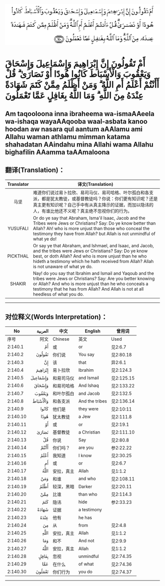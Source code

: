 ![002:140](images/002_140.gif)

#   أَمْ تَقُولُونَ إِنَّ إِبْرَاهِيمَ وَإِسْمَاعِيلَ وَإِسْحَاقَ وَيَعْقُوبَ وَالْأَسْبَاطَ كَانُوا هُودًا أَوْ نَصَارَىٰ ۗ قُلْ أَأَنْتُمْ أَعْلَمُ أَمِ اللَّهُ ۗ وَمَنْ أَظْلَمُ مِمَّنْ كَتَمَ شَهَادَةً عِنْدَهُ مِنَ اللَّهِ ۗ وَمَا اللَّهُ بِغَافِلٍ عَمَّا تَعْمَلُونَ 

## Am taqooloona inna ibraheema wa-ismaAAeela wa-ishaqa wayaAAqooba waal-asbata kanoo hoodan aw nasara qul aantum aAAlamu ami Allahu waman athlamu mimman katama shahadatan AAindahu mina Allahi wama Allahu bighafilin AAamma taAAmaloona

## 翻译(Translation)：

| Translator | 译文(Translation)                                            |
|:----------:| ------------------------------------------------------------ |
| 马坚       | 难道你们说过易卜拉欣、易司马仪、易司哈格、叶尔孤白和各支派，都是犹太教徒，或基督教徒吗？你说：你们更有知识呢？还是真主更有知识呢？自己手中有从真主降示的证据，而加以隐讳的人，有谁比他还不义呢？真主绝不忽视你们的行为。 |
| YUSUFALI   | Or do ye say that Abraham, Isma'il Isaac, Jacob and the Tribes were Jews or Christians? Say: Do ye know better than Allah? Ah! who is more unjust than those who conceal the testimony they have from Allah? but Allah is not unmindful of what ye do! |
| PICKTHAL   | Or say ye that Abraham, and Ishmael, and Isaac, and Jacob, and the tribes were Jews or Christians? Say: Do ye know best, or doth Allah? And who is more unjust than he who hideth a testimony which he hath received from Allah? Allah is not unaware of what ye do. |
| SHAKIR     | Nay! do you say that Ibrahim and Ismail and Yaqoub and the tribes were Jews or Christians? Say: Are you better knowing or Allah? And who is more unjust than he who conceals a testimony that he has from Allah? And Allah is not at all heedless of what you do. |

---

## 对位释义(Words Interpretation)：

| No       |  العربية | 中文       | English        | 曾用词     |
| -------- | -------: | ---------- | -------------- | ---------- |
| 序号     |     阿文 | Chinese    | 英文           | Used       |
| 2:140.1  |       أَمْ | 或         | or             | 见2:6.7    |
| 2:140.2  |   تَقُولُونَ | 你们说     | You say        | 见2:80.18  |
| 2:140.3  |       إِنَّ | 该         | that           | 异2:6.1    |
| 2:140.4  |  إِبْرَاهِيمَ | 易卜拉欣   | Ibrahim        | 见2:124.3  |
| 2:140.5  | وَإِسْمَاعِيلَ | 和易司马仪 | and Ismail     | 见2:125.15 |
| 2:140.6  |   وَإِسْحَاقَ | 和易司哈格 | And Ishaq      | 见2:133.22 |
| 2:140.7  |   وَيَعْقُوبَ | 和叶尔孤白 | and Jacob      | 见2:132.5  |
| 2:140.8  | وَالْأَسْبَاطَ | 和各支派   | And the tribes | 见2:136.14 |
| 2:140.9  |    كَانُوا | 他们是     | they were      | 见2:10:11  |
| 2:140.10 |     هُودًا | 犹太教徒   | a Jew          | 见2:111.8  |
| 2:140.11 |       أَوْ | 或         | or             | 见2:19.1   |
| 2:140.12 |    نَصَارَىٰ | 基督教徒   | a Christian    | 见2:111.10 |
| 2:140.13 |       قُلْ | 你说       | Say            | 见2:80.8   |
| 2:140.14 |    أَأَنْتُمْ | 你们吗？   | are you        | 参2:22.22  |
| 2:140.15 |     أَعْلَمُ | 我知道     | I know         | 见2:30.25  |
| 2:140.16 |       أَمِ | 或         | or             | 见2:6.7    |
| 2:140.17 |     اللَّهُ | 安拉，真主 | Allah          | 见1:1.2    |
| 2:140.18 |      وَمَنْ | 和谁       | and who        | 见2:108.11 |
| 2:140.19 |     أَظْلَمُ | 较深，黑暗 | Darker         | 见2:20.11  |
| 2:140.20 |      مِمَّنْ | 比谁       | than who       | 见2:114.3  |
| 2:140.21 |      كَتَمَ | 隐讳       | hide           | 参2:33.23  |
| 2:140.22 |    شَهَادَةً | 证据       | a testimony    |            |
| 2:140.23 |     عِنْدَهُ | 他有       | he has         |            |
| 2:140.24 |       مِنَ | 从         | from           | 见2:4.8    |
| 2:140.25 |     اللَّهِ | 安拉，真主 | Allah          | 见1:1.2    |
| 2:140.26 |      وَمَا | 和不       | And not        | 见2:9.9    |
| 2:140.27 |     اللَّهُ | 安拉，真主 | Allah          | 见1:1.2    |
| 2:140.28 |    بِغَافِلٍ | 忽视       | unmindful      | 见2:74.35  |
| 2:140.29 |      عَمَّا | 在什么     | of what        | 见2:74.36  |
| 2:140.30 |   تَعْمَلُونَ | 你们行为   | you do         | 见2:74.37  |

---

